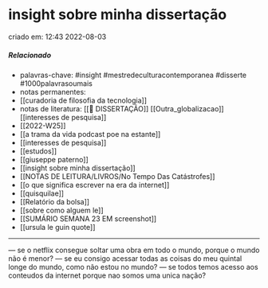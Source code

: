 # insight sobre minha dissertação
criado em: 12:43 2022-08-03

##### Relacionado
- palavras-chave: #insight #mestredeculturacontemporanea #disserte #1000palavrasoumais 
- notas permanentes: 
- [[curadoria de filosofia da tecnologia]]
- notas de literatura: [[📕 DISSERTAÇÃO]]
[[Outra_globalizacao]]
[[interesses de pesquisa]]
- [[2022-W25]]
- [[a trama da vida podcast poe na estante]]
- [[interesses de pesquisa]]
- [[estudos]]
- [[giuseppe paterno]]
- [[insight sobre minha dissertação]]
- [[NOTAS DE LEITURA/LIVROS/No Tempo Das Catástrofes]]
- [[o que significa escrever na era da internet]]
- [[quisquilae]]
- [[Relatório da bolsa]]
- [[sobre como alguem le]]
- [[SUMÁRIO SEMANA 23 EM screenshot]]
- [[ursula le guin quote]]



---

— se o netflix consegue soltar uma obra em todo o mundo, porque o mundo não é menor?
— se eu consigo acessar todas as coisas do meu quintal longe do mundo, como não estou no mundo?
— se todos temos acesso aos conteudos da internet porque nao somos uma unica nação?